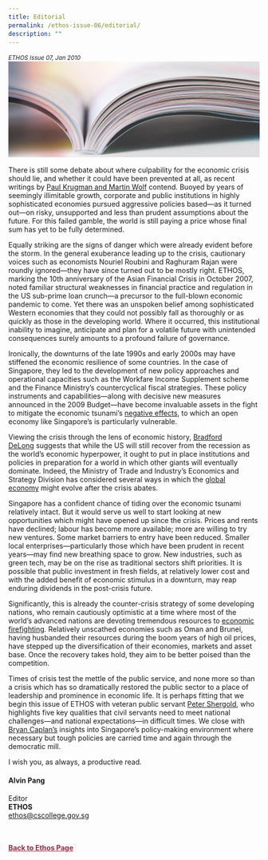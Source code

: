 ```yaml
---
title: Editorial
permalink: /ethos-issue-06/editorial/
description: ""
---
```

<style>

.back a
{
	color: #9f2943;
	font-weight: bold;
}

#banner img
{
	width:100%;
}
	
.author
{
border-bottom: 1px solid black;
margin-top:40px;
padding-bottom:30px;
border-top: 1px solid black;	

}

.author p {
	font-size: 0.9em;
	line-height:24px !important;
	}	

.break
{
   border-top: 1px solid  black;
   border-bottom: 1px solid black;
	 padding:20px;
	text-align:center;
	margin-top:50px;
}
	
.break1
{
font-family: Georgia;
	font-size:20px;
	font-style: italic;
	font-weight: bold;
}

.boxheader {
	color: white !important;
	}	

.containerbox {
	background-color: #eceedb;
	border-radius: 10px;
	padding: 5%;
	margin-top: 5%;
	
	}	

li {
	font-size: 15px !important;
	
	}	

</style>

<em><small>ETHOS Issue 07, Jan 2010</small></em>
<img src="/images/Landing_Banner_Images/knowledge_editorial_banner_01.jpg">

  
<p>There is still some debate about where culpability for the economic crisis should lie, and whether it could have been prevented at all, as recent writings by <a href="/ethos-issue-06/krugman-wolf-and-the-roots-of-the-financial-crisis-review/">Paul Krugman and Martin Wolf</a>&nbsp;contend. Buoyed by years of seemingly illimitable growth, corporate and public institutions in highly sophisticated economies pursued aggressive policies based—as it turned out—on risky, unsupported and less than prudent assumptions about the future. For this failed gamble, the world is still paying a price whose final sum has yet to be fully determined. </p>  
  
<p>  
Equally striking are the signs of danger which were already evident before the storm. In the general exuberance leading up to the crisis, cautionary voices such as economists Nouriel Roubini and Raghuram Rajan were roundly ignored—they have since turned out to be mostly right. ETHOS, marking the 10th anniversary of the Asian Financial Crisis in October 2007, noted familiar structural weaknesses in financial practice and regulation in the US sub-prime loan crunch—a precursor to the full-blown economic pandemic to come. Yet there was an unspoken belief among sophisticated Western economies that they could not possibly fall as thoroughly or as quickly as those in the developing world. Where it occurred, this institutional inability to imagine, anticipate and plan for a volatile future with unintended consequences surely amounts to a profound failure of governance. </p>  
  
<p>  
Ironically, the downturns of the late 1990s and early 2000s may have stiffened the economic resilience of some countries. In the case of Singapore, they led to the development of new policy approaches and operational capacities such as the Workfare Income Supplement scheme and the Finance Ministry’s countercyclical fiscal strategies. These policy instruments and capabilities—along with decisive new measures announced in the 2009 Budget—have become invaluable assets in the fight to mitigate the economic tsunami’s <a href="/ethos-issue-06/the-2009-budget-and-the-ministryoffinanceapproachtocountercyclical-economicstrategy/">negative effects</a>, to which an open economy like Singapore’s is particularly vulnerable. </p>  
  
<p>  
Viewing the crisis through the lens of economic history, <a href="/ethos-issue-06/thinking-beyond-the-crisis/">Bradford DeLong</a>&nbsp;suggests that while the US will still recover from the recession as the world’s economic hyperpower, it ought to put in place institutions and policies in preparation for a world in which other giants will eventually dominate. Indeed, the Ministry of Trade and Industry’s Economics and Strategy Division has considered several ways in which the <a href="/ethos-issue-06/the-end-of-the-world-economy-as-we-know-it/">global economy</a>&nbsp;might evolve after the crisis abates. </p>  
  
<p>  
Singapore has a confident chance of tiding over the economic tsunami relatively intact. But it would serve us well to start looking at new opportunities which might have opened up since the crisis. Prices and rents have declined; labour has become more available; more are willing to try new ventures. Some market barriers to entry have been reduced. Smaller local enterprises—particularly those which have been prudent in recent years—may find new breathing space to grow. New industries, such as green tech, may be on the rise as traditional sectors shift priorities. It is possible that public investment in fresh fields, at relatively lower cost and with the added benefit of economic stimulus in a downturn, may reap enduring dividends in the post-crisis future. </p>  
  
<p>  
Significantly, this is already the counter-crisis strategy of some developing nations, who remain cautiously optimistic at a time where most of the world’s advanced nations are devoting tremendous resources to <a href="/ethos-issue-06/crisis-proof-governance/">economic firefighting</a>. Relatively unscathed economies such as Oman and Brunei, having husbanded their resources during the boom years of high oil prices, have stepped up the diversification of their economies, markets and asset base. Once the recovery takes hold, they aim to be better poised than the competition.</p>  
  
<p>  
Times of crisis test the mettle of the public service, and none more so than a crisis which has so dramatically restored the public sector to a place of leadership and prominence in economic life. It is perhaps fitting that we begin this issue of ETHOS with veteran public servant <a href="/ethos-issue-06/leadership-at-a-time-of-crisis/">Peter Shergold</a>, who highlights five key qualities that civil servants need to meet national challenges—and national expectations—in difficult times. We close with <a href="/ethos-issue-06/singapores-political-economy-two-paradoxes/">Bryan Caplan’s</a>&nbsp;insights into Singapore’s policy-making environment where necessary but tough policies are carried time and again through the democratic mill. </p>  
  
<p>  
I wish you, as always, a productive read.</p>  
  
<h4>Alvin Pang</h4>  
  
<p>Editor  
<br>  
<strong>ETHOS</strong>  
<br>  
<a href="mailto:ethos@cscollege.gov.sg">ethos@cscollege.gov.sg</a></p>  
  





<br>
<br>	
<div class="back">
<a href="/ethos/">Back to Ethos Page</a>	
</div>